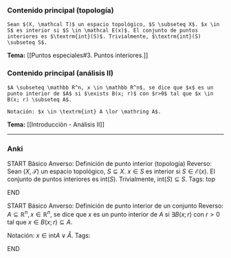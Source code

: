 ### Contenido principal (topología)

```ad-Formal
Sean $(X, \mathcal T)$ un espacio topológico, $S \subseteq X$. $x \in S$ es interior si $S \in \mathcal E(x)$. El conjunto de puntos interiores es $\textrm{int}(S)$. Trivialmente, $\textrm{int}(S) \subseteq S$.
```

**Tema:** [[Puntos especiales#3. Puntos interiores.]]
### Contenido principal (análisis II)

```ad-Formal
$A \subseteq \mathbb R^n, x \in \mathbb R^n$, se dice que $x$ es un punto interior de $A$ si $\exists B(x; r)$ con $r>0$ tal que $x \in B(x; r) \subseteq A$.

Notación: $x \in \textrm{int} A \lor \mathring A$.
```

**Tema:** [[Introducción - Análisis II]]

---
### Anki

START
Básico
Anverso: Definición de punto interior (topología)
Reverso: Sean $(X, \mathcal T)$ un espacio topológico, $S \subseteq X$. $x \in S$ es interior si $S \in \mathcal E(x)$. El conjunto de puntos interiores es $\textrm{int}(S)$. Trivialmente, $\textrm{int}(S) \subseteq S$.
Tags: top
<!--ID: 1729160606427-->
END


START
Básico
Anverso: Definición de punto interior de un conjunto
Reverso: $A \subseteq \mathbb R^n, x \in \mathbb R^n$, se dice que $x$ es un punto interior de $A$ si $\exists B(x; r)$ con $r>0$ tal que $x \in B(x; r) \subseteq A$.

Notación: $x \in \textrm{int} A \lor \mathring A$.
Tags:
<!--ID: 1727083427802-->
END